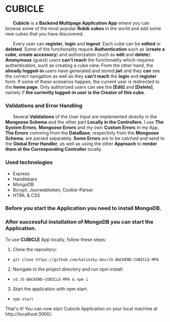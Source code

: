 # CUBICLE

&nbsp; &nbsp; &nbsp; **Cubicle** is a **Backend Multipage Application App** where you can browse some of the most popular **Rubik cubes** in the world and add some new cubes that you have discovered.

&nbsp; &nbsp; &nbsp; Every user can **register**, **login** and **logout**. Each cube can be **edited** or   **deleted**. Some of the functionality require **Authentication** such as (**create a cube**, **create accessory**) and authorization (such as **edit** and **delete**). **Anonymous** (guest) users **can't reach** the functionality which requires authentication, such as creating a cube view. From the other hand, the **already logged-in** users have generated and stored **jwt** and they **can** see the correct navigation as well as they **can't reach** the **login** and **register** form. If some of these scenarios happen, the current user is redirected to the **home page**. Only authorized users can see the **[Edit]** and **[Delete]**, namely if **the currently logged-in user is the Creator of this cube**. 


### Validations and Error Handling

&nbsp; &nbsp; &nbsp; Several **Validations** of the User Input are implemented directly in the **Mongoose Schema** and the other part **Locally in the Controllers**. 
I use **The System Errors**, **Mongoose Errors** and my own **Custom Errors** in my App. **The Errors** comming from the **DataBase**, respectivly from the **Mongoose Schema**, are parsed separately. **Some Errors** are to be catched and send to the **Global Error Handler**, as well as using the other **Approach** to **render them at the Corresponding Controller** locally. 


### Used technologies

- Express
- Handlebars
- MongoDB
- Bcrypt, Jsonwebtoken, Cookie-Parser
- HTML & CSS

### Before you start the Application you need to install MongoDB.

### After successful installation of MongoDB you can start the Application.

To use **CUBICLE** App locally, follow these steps:

1.  Clone the repository:

- `git clone https://github.com/kalinsky-dev/JS-BACKEND-CUBICLE-MPA`

2.  Navigate to the project directory and run npm install:

- `cd JS-BACKEND-CUBICLE-MPA & npm i`

3.  Start the application with npm start.

- `npm start`

That's it! You can now start Cubicle Application on your local machine at http://localhost:3000/.
